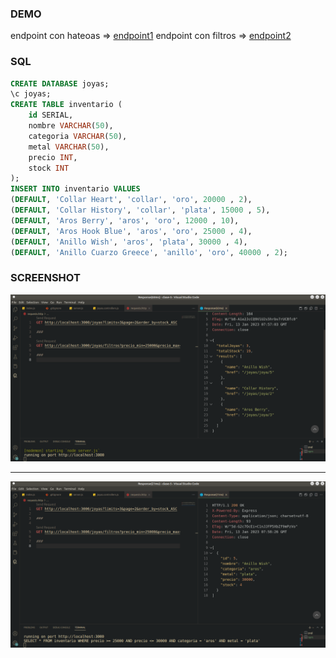 ### DEMO 

endpoint con hateoas => [endpoint1](https://storehateoas.marcocontreraas.repl.co/joyas?limits=3&page=2&order_by=stock_ASC)
endpoint con filtros => [endpoint2](https://storehateoas.marcocontreraas.repl.co/joyas/filtros?precio_min=25000&precio_max=30000&categoria=aros&metal=plata)

### SQL 

```sql
CREATE DATABASE joyas;
\c joyas;
CREATE TABLE inventario (
    id SERIAL, 
    nombre VARCHAR(50), 
    categoria VARCHAR(50), 
    metal VARCHAR(50), 
    precio INT, 
    stock INT
);
INSERT INTO inventario VALUES
(DEFAULT, 'Collar Heart', 'collar', 'oro', 20000 , 2),
(DEFAULT, 'Collar History', 'collar', 'plata', 15000 , 5),
(DEFAULT, 'Aros Berry', 'aros', 'oro', 12000 , 10),
(DEFAULT, 'Aros Hook Blue', 'aros', 'oro', 25000 , 4),
(DEFAULT, 'Anillo Wish', 'aros', 'plata', 30000 , 4),
(DEFAULT, 'Anillo Cuarzo Greece', 'anillo', 'oro', 40000 , 2);
```


### SCREENSHOT 

![screenshot1](png/screenshoot1.png)

---

![screenshot2](png/screenshot2.png)
